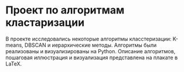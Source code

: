 # Проект по алгоритмам кластаризации

В проекте исследовались некоторые алгоритмы класстеризации: K-means, DBSCAN и иерархические методы. Алгоритмы были реализованы и визуализированы на Python. Описание алгоритмов, пошаговая иллюстрация и визуализация представлена на плакате в LaTeX.
